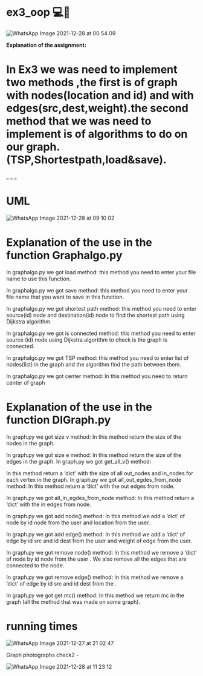 # ex3_oop 💻📝





![WhatsApp Image 2021-12-28 at 00 54 09](https://user-images.githubusercontent.com/93703549/147512234-10a7bcfb-f375-4a08-ab77-91e5d276aa78.jpeg)





















 **Explanation of the assignment:**
# In Ex3 we was need to implement two methods ,the first is of graph with nodes(location and id) and with edges(src,dest,weight).the second method that we was need to implement is of algorithms to do on our graph.(TSP,Shortestpath,load&save).
_
_
_

# **UML**







![WhatsApp Image 2021-12-28 at 09 10 02](https://user-images.githubusercontent.com/93703549/147538679-1092f800-da54-484a-9eae-b80f915bdd39.jpeg)




















 # **Explanation of the use in the function  Graphalgo.py**

In graphalgo.py we got load method:
this method you need to enter your file name to use this function.

In graphalgo.py we got save method:
 this method you need to enter your file name that you want to save in this function.

In graphalgo.py we got shortest path method:
 this method you need to enter source(id) node and destination(id) node to find the shortest path using Dijkstra algorithm.

In graphalgo.py we got is connected method:
 this method you need to enter source (id) node using Dijkstra algorithm to check is the graph is connected.

In graphalgo.py we got TSP method:
 this method you need to enter list of nodes(list) in the graph and the algorithm find the path between them.
 
 In graphalgo.py we got center method:
In this method you need to return center of graph



# **Explanation of the use in the function DIGraph.py**

In graph.py we got size v method:
In this method return the size of the nodes in the graph.

In graph.py we got size e method:
In this method return the size of the edges in the graph.
In graph.py we got get_all_v() method:

In this method return a ‘dict’ with the size of all out_nodes and in_nodes for each vertex in the graph.
In graph.py we got all_out_egdes_from_node method:
In this method return a ‘dict’ with the out edges from node.

In graph.py we got all_in_egdes_from_node method:
In this method return a ‘dict’ with the in edges from node.

In graph.py we got add node() method:
In this method we add a ‘dict’ of node by id node from the user and location from the user.

In graph.py we got add edge() method:
In this method we add a ‘dict’ of edge by id src and id dest from the user and weight of edge from the user.

In graph.py we got remove node() method:
In this method we remove a ‘dict’ of node by id node from the user .
We also remove all the edges that are connected to the node.

In graph.py we got remove edge() method:
In this method we remove a ‘dict’ of edge by id src and id dest from the .

In graph.py we got get mc() method:
In this method we return mc in the graph (all the method that was made on some graph).


# **running times**









![WhatsApp Image 2021-12-27 at 21 02 47](https://user-images.githubusercontent.com/93703549/147511141-b9353477-ab7d-4f64-9f19-85ac6828a25f.jpeg)






Graph photographs
check2 -





![WhatsApp Image 2021-12-28 at 11 23 12](https://user-images.githubusercontent.com/93703549/147551637-13c44c2a-af0b-49a1-a231-0adc0f8677b6.jpeg)


